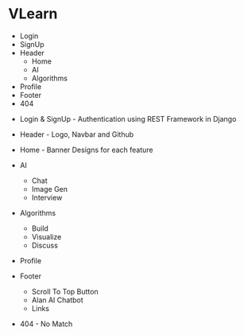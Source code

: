 # VLearn

<ul>
<li>Login</li>
<li>SignUp</li>
<li>Header
<ul>
<li>Home</li>
<li>AI</li>
<li>Algorithms</li>
</ul>
</li>
<li>Profile</li>
<li>Footer</li>
<li>404</li>
</ul>

* Login & SignUp - Authentication using REST Framework in Django

* Header - Logo, Navbar and Github

* Home - Banner Designs for each feature

* AI
    - Chat
    - Image Gen
    - Interview

* Algorithms
    - Build
    - Visualize
    - Discuss

* Profile

* Footer
    - Scroll To Top Button
    - Alan AI Chatbot
    - Links

* 404 - No Match

